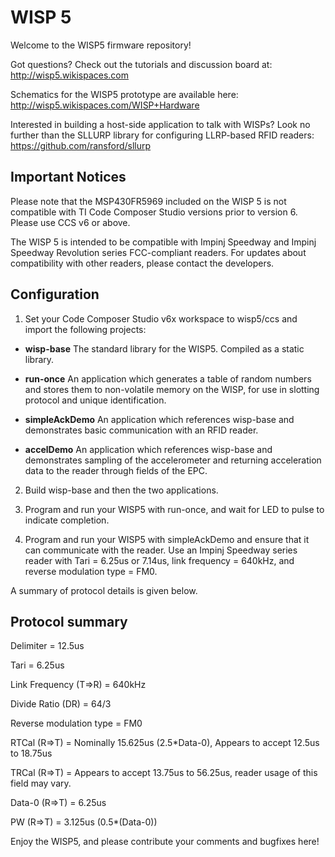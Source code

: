 WISP 5
====

Welcome to the WISP5 firmware repository!

Got questions? Check out the tutorials and discussion board at: http://wisp5.wikispaces.com

Schematics for the WISP5 prototype are available here: http://wisp5.wikispaces.com/WISP+Hardware

Interested in building a host-side application to talk with WISPs? Look no further than the SLLURP library for configuring LLRP-based RFID readers:
https://github.com/ransford/sllurp

Important Notices
----
Please note that the MSP430FR5969 included on the WISP 5 is not compatible with TI Code Composer Studio versions prior to version 6. Please use CCS v6 or above.

The WISP 5 is intended to be compatible with Impinj Speedway and Impinj Speedway Revolution series FCC-compliant readers. For updates about compatibility with other readers, please contact the developers.

Configuration
----
1. Set your Code Composer Studio v6x workspace to wisp5/ccs and import the following projects:

 * **wisp-base** The standard library for the WISP5. Compiled as a static library.
 * **run-once** An application which generates a table of random numbers and stores them to non-volatile memory on the WISP, for use in slotting protocol and unique identification.

 * **simpleAckDemo** An application which references wisp-base and demonstrates basic communication with an RFID reader.

 * **accelDemo** An application which references wisp-base and demonstrates sampling of the accelerometer and returning acceleration data to the reader through fields of the EPC.

2. Build wisp-base and then the two applications.

3. Program and run your WISP5 with run-once, and wait for LED to pulse to indicate completion.

4. Program and run your WISP5 with simpleAckDemo and ensure that it can communicate with the reader. Use an Impinj Speedway series reader with Tari = 6.25us or 7.14us, link frequency = 640kHz, and reverse modulation type = FM0.

A summary of protocol details is given below.

Protocol summary
----

Delimiter = 12.5us

Tari = 6.25us

Link Frequency (T=>R) = 640kHz

Divide Ratio (DR) = 64/3

Reverse modulation type = FM0

RTCal (R=>T) = Nominally 15.625us (2.5*Data-0), Appears to accept 12.5us to 18.75us

TRCal (R=>T) = Appears to accept 13.75us to 56.25us, reader usage of this field may vary.

Data-0 (R=>T) = 6.25us

PW (R=>T) = 3.125us (0.5*(Data-0))

Enjoy the WISP5, and please contribute your comments and bugfixes here!


